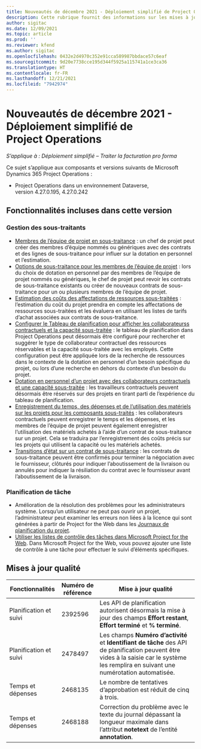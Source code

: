 ```yaml
---
title: Nouveautés de décembre 2021 - Déploiement simplifié de Project Operations
description: Cette rubrique fournit des informations sur les mises à jour de qualité disponibles dans la version de décembre 2021 du déploiement simplifié de Project Operations.
author: sigitac
ms.date: 12/09/2021
ms.topic: article
ms.prod: ''
ms.reviewer: kfend
ms.author: sigitac
ms.openlocfilehash: 0432e2d4970c352e91cca589987bbdace57c6eaf
ms.sourcegitcommit: 9d20e7738cce195d344f5925a115741a1ce3ca36
ms.translationtype: HT
ms.contentlocale: fr-FR
ms.lasthandoff: 12/21/2021
ms.locfileid: "7942974"
---
```

# <a name="whats-new-december-2021---project-operations-lite-deployment"></a>Nouveautés de décembre 2021 - Déploiement simplifié de Project Operations

_S’applique à : Déploiement simplifié – Traiter la facturation pro forma_

Ce sujet s’applique aux composants et versions suivants de Microsoft Dynamics 365 Project Operations :

- Project Operations dans un environnement Dataverse, version 4.27.0.195, 4.27.0.242


## <a name="features-included-in-this-release"></a>Fonctionnalités incluses dans cette version

### <a name="subcontract-management"></a>Gestion des sous-traitants 

- [Membres de l’équipe de projet en sous-traitance](../subcontracting/subcontracting-project-team-members.md) : un chef de projet peut créer des membres d’équipe nommés ou génériques avec des contrats et des lignes de sous-traitance pour influer sur la dotation en personnel et l’estimation.
- [Options de sous-traitance pour les membres de l’équipe de projet](../subcontracting/subcon-options.md) : lors du choix de dotation en personnel par des membres de l’équipe de projet nommés ou génériques, le chef de projet peut revoir les contrats de sous-traitance existants ou créer de nouveaux contrats de sous-traitance pour un ou plusieurs membres de l’équipe de projet. 
- [Estimation des coûts des affectations de ressources sous-traitées](../subcontracting/costing-subcon-ra.md) : l’estimation du coût du projet prendra en compte les affectations de ressources sous-traitées et les évaluera en utilisant les listes de tarifs d’achat associées aux contrats de sous-traitance. 
- [Configurer le Tableau de planification pour afficher les collaborateurss contractuels et la capacité sous-traitée](../subcontracting/configure-sb-subcon.md) : le tableau de planification dans Project Operations peut désormais être configuré pour rechercher et suggérer le type de collaborateur contractuel des ressources réservables et la capacité sous-traitée avec les employés. Cette configuration peut être appliquée lors de la recherche de ressources dans le contexte de la dotation en personnel d’un besoin spécifique du projet, ou lors d’une recherche en dehors du contexte d’un besoin du projet.
- [Dotation en personnel d’un projet avec des collaborateurs contractuels et une capacité sous-traitée](../subcontracting/staffing-cw.md) : les travailleurs contractuels peuvent désormais être réservés sur des projets en tirant parti de l’expérience du tableau de planification.
- [Enregistrement du temps, des dépenses et de l’utilisation des matériels sur les projets pour les composants sous-traités](../subcontracting/recording-subcon-actuals.md) : les collaborateurs contractuels peuvent enregistrer le temps et les dépenses, et les membres de l’équipe de projet peuvent également enregistrer l’utilisation des matériels achetés à l’aide d’un contrat de sous-traitance sur un projet. Cela se traduira par l’enregistrement des coûts précis sur les projets qui utilisent la capacité ou les matériels achetés.
- [Transitions d’état sur un contrat de sous-traitance](../subcontracting/subcon-states.md) : les contrats de sous-traitance peuvent être confirmés pour terminer la négociation avec le fournisseur, clôturés pour indiquer l’aboutissement de la livraison ou annulés pour indiquer la résiliation du contrat avec le fournisseur avant l’aboutissement de la livraison.

### <a name="task-planning"></a>Planification de tâche
- Amélioration de la résolution des problèmes pour les administrateurs système. Lorsqu’un utilisateur ne peut pas ouvrir un projet, l’administrateur peut examiner les erreurs non liées à la licence qui sont générées à partir de Project for the Web dans les [Journaux de planification du projet](../../project-management/schedule-api-logs.md).
- [Utiliser les listes de contrôle des tâches dans Microsoft Project for the Web](https://support.microsoft.com/en-us/office/use-task-checklists-in-microsoft-project-for-the-web-c69bcf73-5c75-4ad3-9893-6d6f92360e9c). Dans Microsoft Project for the Web, vous pouvez ajouter une liste de contrôle à une tâche pour effectuer le suivi d’éléments spécifiques.

## <a name="quality-updates"></a>Mises à jour qualité

| **Fonctionnalités** | **Numéro de référence** | **Mise à jour qualité** |
| --- | --- | --- |
| Planification et suivi | 2392596 | Les API de planification autorisent désormais la mise à jour des champs **Effort restant**, **Effort terminé** et **% terminé**. |
| Planification et suivi | 2478497 | Les champs **Numéro d’activité** et **Identifiant de tâche** des API de planification peuvent être vides à la saisie car le système les remplira en suivant une numérotation automatisée.|
| Temps et dépenses | 2468135 | Le nombre de tentatives d’approbation est réduit de cinq à trois. |
| Temps et dépenses | 2468188 | Correction du problème avec le texte du journal dépassant la longueur maximale dans l’attribut **notetext** de l’entité **annotation**. |

